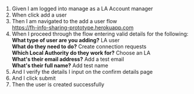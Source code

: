 1. Given I am logged into manage as a LA Account manager
2. When click add a user
3. Then I am navigated to the add a user flow<br/>
   https://fh-info-sharing-prototype.herokuapp.com
4. When I proceed through the flow entering valid details for the following:<br/>
   **What type of user are you adding?** LA user<br/>
   **What do they need to do?** Create connection requests<br/>
   **Which Local Authority do they work for?** Choose an LA<br/>
   **What's their email address?** Add a test email<br/>
   **What's their full name?** Add test name<br/>
5. And I verify the details I input on the confirm details page
6. And I click submit
7. Then the user is created successfully